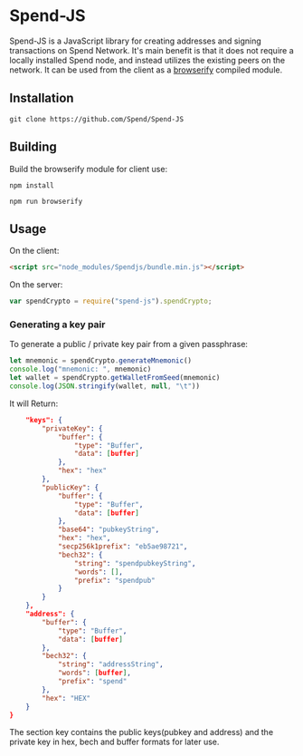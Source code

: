 # Spend-JS

Spend-JS is a JavaScript library for creating addresses and signing transactions on Spend Network. It's main benefit is that it does not require a locally installed Spend node, and instead utilizes the existing peers on the network. It can be used from the client as a [browserify](http://browserify.org/) compiled module.

## Installation

``` git clone https://github.com/Spend/Spend-JS ```

## Building

Build the browserify module for client use:

```
npm install

npm run browserify
```


## Usage

On the client:

```html
<script src="node_modules/Spendjs/bundle.min.js"></script>
```

On the server:

```js
var spendCrypto = require("spend-js").spendCrypto;
```

### Generating a key pair

To generate a public / private key pair from a given passphrase:

```js
let mnemonic = spendCrypto.generateMnemonic()
console.log("mnemonic: ", mnemonic)
let wallet = spendCrypto.getWalletFromSeed(mnemonic)
console.log(JSON.stringify(wallet, null, "\t"))
```

It will Return:

```json
    "keys": {
        "privateKey": {
            "buffer": {
                "type": "Buffer",
                "data": [buffer]       
            },
            "hex": "hex"
        },
        "publicKey": {
            "buffer": {
                "type": "Buffer",
                "data": [buffer]
            },
            "base64": "pubkeyString",
            "hex": "hex",
            "secp256k1prefix": "eb5ae98721",
            "bech32": {
                "string": "spendpubkeyString",
                "words": [],
                "prefix": "spendpub"
            }
        }
    },
    "address": {
        "buffer": {
            "type": "Buffer",
            "data": [buffer]
        },
        "bech32": {
            "string": "addressString",
            "words": [buffer],
            "prefix": "spend"
        },
        "hex": "HEX"
    }
}
```

The section key contains the public keys(pubkey and address) and the private key in hex, bech and buffer formats for later use.

